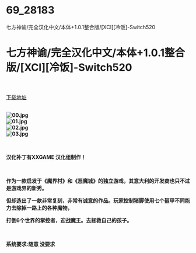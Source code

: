 # 69_28183
七方神谕/完全汉化中文/本体+1.0.1整合版/[XCI][冷饭]-Switch520
# 七方神谕/完全汉化中文/本体+1.0.1整合版/[XCI][冷饭]-Switch520
 <br/></br>
[下载地址](https://www.switch520.cc/article/28183 "下载地址")
<br/></br>

<p><strong><img title="00.jpg" src="https://www.switch520.cc/muke_img/2022_03_14_d13debc6ca0c0.jpg" alt="00.jpg"></strong><br>
<strong><img title="01.jpg" src="https://www.switch520.cc/muke_img/2022_03_14_d376b3b9fef5a.jpg" alt="01.jpg"></strong><br>
<strong><img title="02.jpg" src="https://www.switch520.cc/muke_img/2022_03_14_48142d0004577.jpg" alt="02.jpg"></strong><br>
<strong><img title="03.jpg" src="https://www.switch520.cc/muke_img/2022_03_14_f318f18a13bb8.jpg" alt="03.jpg">&nbsp;</strong></p>
<p>&nbsp;</p>
<p><strong>汉化补丁有XXGAME&nbsp;汉化组制作！</strong></p>
<p>&nbsp;</p>
<p><strong>作为一款启发于《魔界村》和《恶魔城》的独立游戏，其意大利的开发商也只不过是游戏界的新秀。</strong></p>
<p><strong>但却造出了一款非常复刻，非常有诚意的作品。玩家控制猪脚使用七个盔甲不同能力去除掉一路上的各种魔物，</strong></p>
<p><strong>打倒6个世界的掌控者，迎战魔王。去拯救自己的孩子。</strong></p>
<p>&nbsp;</p>
<p><strong>系统要求:随意 没要求</strong></p>



